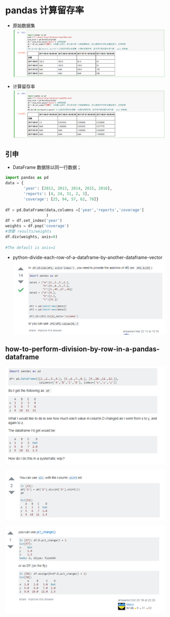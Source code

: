 # pandas 计算留存率

* 原始数据集
![](assets/markdown-img-paste-20170816174210268.png)

* 计算留存率
![](assets/markdown-img-paste-20170816174231516.png)


## 引申

* DataFrame 数据除以同一行数据；
```python
import pandas as pd
data = {
        'year': [2012, 2013, 2014, 2015, 2016],
        'reports': [4, 24, 31, 2, 3],
        'coverage': [25, 94, 57, 62, 70]}

df = pd.DataFrame(data,columns =['year','reports','coverage']
                  )
df = df.set_index('year')
weights = df.pop('coverage')
#想要 results/weights
df.div(weights, axis=0)

#The default is axis=1

```
* python-divide-each-row-of-a-dataframe-by-another-dataframe-vector
![](assets/markdown-img-paste-20170816175806353.png)




## how-to-perform-division-by-row-in-a-pandas-dataframe
![](assets/markdown-img-paste-2017081617551418.png)

![](assets/markdown-img-paste-20170816175539713.png)

![](assets/markdown-img-paste-20170816175613511.png)
